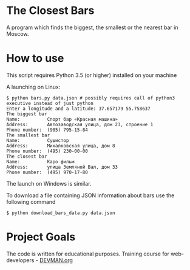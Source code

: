 # The Closest Bars

A program which finds the biggest, the smallest or the nearest bar in Moscow.

# How to use

This script requires Python 3.5 (or higher) installed on your machine

A launching on Linux:

```#!bash
$ python bars.py data.json # possibly requires call of python3 executive instead of just python
Enter a longitude and a latitude: 37.657179 55.758637
The biggest bar
Name:          Спорт бар «Красная машина»
Address:       Автозаводская улица, дом 23, строение 1
Phone number:  (905) 795-15-84
The smallest bar
Name:          Сушистор
Address:       Михалковская улица, дом 8
Phone number:  (495) 230-00-00
The closest bar
Name:          Каро фильм
Address:       улица Земляной Вал, дом 33
Phone number:  (495) 970-17-80
```

The launch on Windows is similar.

To download a file containing JSON information about bars use the following command
```#!bash
$ python download_bars_data.py data.json
```

# Project Goals

The code is written for educational purposes. Training course for web-developers - [DEVMAN.org](https://devman.org)
